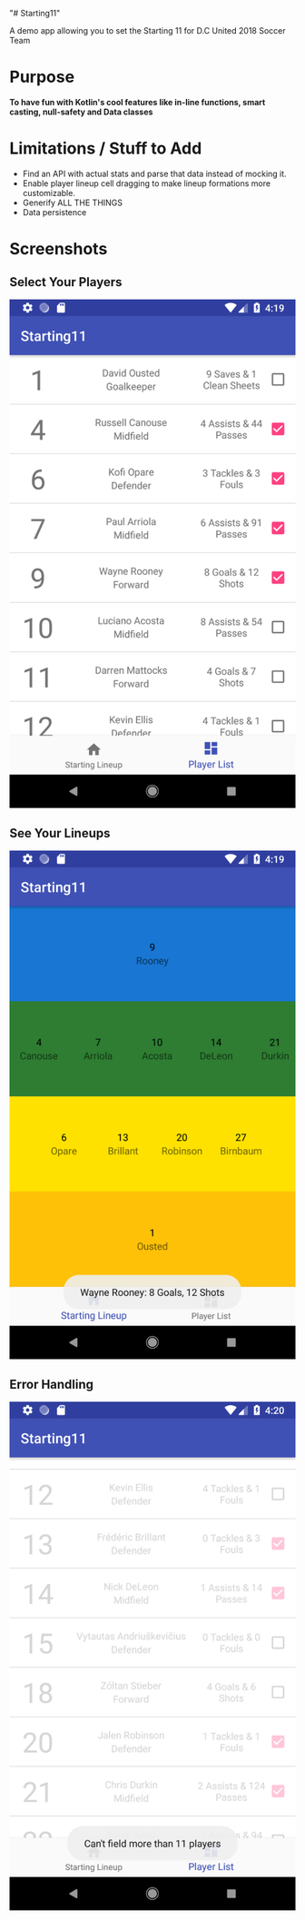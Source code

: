 "# Starting11" 

A demo app allowing you to set the Starting 11 for D.C United 2018 Soccer Team

# Purpose

**To have fun with Kotlin's cool features like in-line functions, smart casting, null-safety and Data classes**

# Limitations / Stuff to Add

- Find an API with actual stats and parse that data instead of mocking it.
- Enable player lineup cell dragging to make lineup formations more customizable.
- Generify ALL THE THINGS
- Data persistence

# Screenshots

## Select Your Players
![Select Your Players](/screenshots/selectplayers.png)

## See Your Lineups
![See Your Lineup](/screenshots/seeyourlineup.png)

## Error Handling
![Error Handling](/screenshots/errorhandling.png)